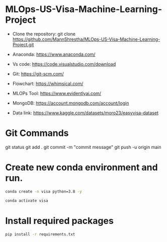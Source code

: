 # MLOps-US-Visa-Machine-Learning-Project
- Clone the repository:
git clone https://github.com/MannShrestha/MLOps-US-Visa-Machine-Learning-Project.git

- Anaconda: https://www.anaconda.com/
- Vs code: https://code.visualstudio.com/download
- Git: https://git-scm.com/
- Flowchart: https://whimsical.com/
- MLOPs Tool: https://www.evidentlyai.com/
- MongoDB: https://account.mongodb.com/account/login
- Data link: https://www.kaggle.com/datasets/moro23/easyvisa-dataset

# Git Commands
git status
git add .
git commit -m "commit message"
git push -u origin main

# Create new conda environment and run.
 ```bash
 conda create -n visa python=3.8 -y
 ```
 ```bash
 conda activate visa
 ```
 # Install required packages
 ```bash
 pip install -r requirements.txt
```